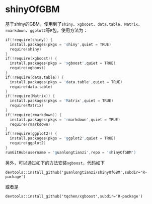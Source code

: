 # shinyOfGBM
基于shiny的GBM，使用到了`shiny`、`xgboost`、`data.table`、`Matrix`、`rmarkdown`、`ggplot2`等`R`包，使用方法为：
```s
if(!require(shiny)) {
  install.packages(pkgs = 'shiny',quiet = TRUE)
  require(shiny)
}
if(!require(xgboost)) {
  install.packages(pkgs = 'xgboost',quiet = TRUE)
  require(xgboost)
}
if(!require(data.table)) {
  install.packages(pkgs = 'data.table',quiet = TRUE)
  require(data.table)
}
if(!require(Matrix)) {
  install.packages(pkgs = 'Matrix',quiet = TRUE)
  require(Matrix)
}
if(!require(rmarkdown)) {
  install.packages(pkgs = 'rmarkdown',quiet = TRUE)
  require(rmarkdown)
}
if(!require(ggplot2)) {
  install.packages(pkgs = 'ggplot2',quiet = TRUE)
  require(ggplot2)
}
runGitHub(username = 'guanlongtianzi',repo = 'shinyOfGBM') 
```
另外，可以通过如下的方法安装`xgboost`，代码如下
```
devtools::install_github('guanlongtianzi/shinyOfGBM',subdir='R-package')
```
或者是
```
devtools::install_github('tqchen/xgboost',subdir='R-package')
```

